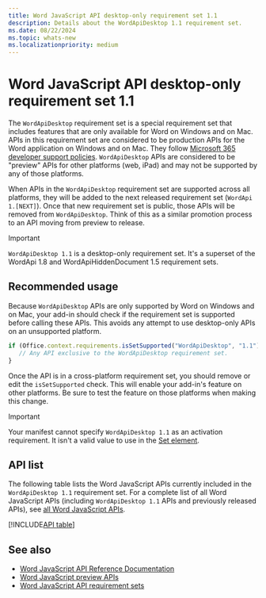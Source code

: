 ```yaml
---
title: Word JavaScript API desktop-only requirement set 1.1
description: Details about the WordApiDesktop 1.1 requirement set.
ms.date: 08/22/2024
ms.topic: whats-new
ms.localizationpriority: medium
---
```


# Word JavaScript API desktop-only requirement set 1.1

The `WordApiDesktop` requirement set is a special requirement set that includes features that are only available for Word on Windows and on Mac. APIs in this requirement set are considered to be production APIs for the Word application on Windows and on Mac. They follow [Microsoft 365 developer support policies](/office/dev/add-ins/publish/maintain-breaking-changes). `WordApiDesktop` APIs are considered to be "preview" APIs for other platforms (web, iPad) and may not be supported by any of those platforms.

When APIs in the `WordApiDesktop` requirement set are supported across all platforms, they will be added to the next released requirement set (`WordApi 1.[NEXT]`). Once that new requirement set is public, those APIs will be removed from `WordApiDesktop`. Think of this as a similar promotion process to an API moving from preview to release.

> [!IMPORTANT]
> `WordApiDesktop 1.1` is a desktop-only requirement set. It's a superset of the WordApi 1.8 and WordApiHiddenDocument 1.5 requirement sets.

## Recommended usage

Because `WordApiDesktop` APIs are only supported by Word on Windows and on Mac, your add-in should check if the requirement set is supported before calling these APIs. This avoids any attempt to use desktop-only APIs on an unsupported platform.

```js
if (Office.context.requirements.isSetSupported("WordApiDesktop", "1.1")) {
   // Any API exclusive to the WordApiDesktop requirement set.
}
```

Once the API is in a cross-platform requirement set, you should remove or edit the `isSetSupported` check. This will enable your add-in's feature on other platforms. Be sure to test the feature on those platforms when making this change.

> [!IMPORTANT]
> Your manifest cannot specify `WordApiDesktop 1.1` as an activation requirement. It isn't a valid value to use in the [Set element](/javascript/api/manifest/set).

## API list

The following table lists the Word JavaScript APIs currently included in the `WordApiDesktop 1.1` requirement set. For a complete list of all Word JavaScript APIs (including `WordApiDesktop 1.1` APIs and previously released APIs), see [all Word JavaScript APIs](/javascript/api/word?view=word-js-desktop-1.1&preserve-view=true).

[!INCLUDE[API table](../../includes/word-desktop-1.1.md)]

## See also

- [Word JavaScript API Reference Documentation](/javascript/api/word?view=word-js-desktop-1.1&preserve-view=true)
- [Word JavaScript preview APIs](word-preview-apis.md)
- [Word JavaScript API requirement sets](word-api-requirement-sets.md)
